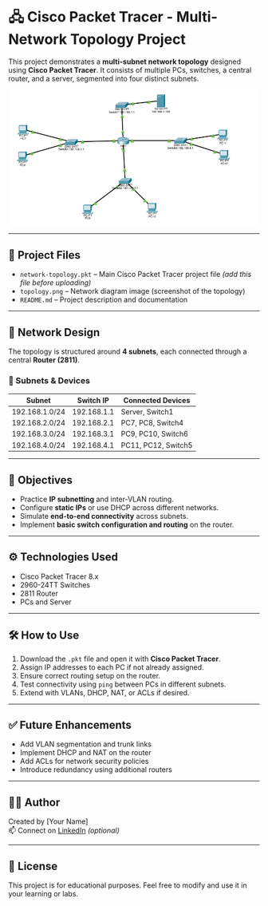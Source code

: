 # 🖧 Cisco Packet Tracer - Multi-Network Topology Project

This project demonstrates a **multi-subnet network topology** designed using **Cisco Packet Tracer**. It consists of multiple PCs, switches, a central router, and a server, segmented into four distinct subnets.

![Network Topology Diagram](./Topology.png)

---

## 📁 Project Files

- `network-topology.pkt` – Main Cisco Packet Tracer project file *(add this file before uploading)*
- `topology.png` – Network diagram image (screenshot of the topology)
- `README.md` – Project description and documentation

---

## 🧱 Network Design

The topology is structured around **4 subnets**, each connected through a central **Router (2811)**.

### 🔌 Subnets & Devices

| Subnet         | Switch IP       | Connected Devices           |
|----------------|------------------|------------------------------|
| 192.168.1.0/24 | 192.168.1.1      | Server, Switch1             |
| 192.168.2.0/24 | 192.168.2.1      | PC7, PC8, Switch4           |
| 192.168.3.0/24 | 192.168.3.1      | PC9, PC10, Switch6          |
| 192.168.4.0/24 | 192.168.4.1      | PC11, PC12, Switch5         |

---

## 🎯 Objectives

- Practice **IP subnetting** and inter-VLAN routing.
- Configure **static IPs** or use DHCP across different networks.
- Simulate **end-to-end connectivity** across subnets.
- Implement **basic switch configuration and routing** on the router.

---

## ⚙️ Technologies Used

- Cisco Packet Tracer 8.x
- 2960-24TT Switches
- 2811 Router
- PCs and Server

---

## 🛠️ How to Use

1. Download the `.pkt` file and open it with **Cisco Packet Tracer**.
2. Assign IP addresses to each PC if not already assigned.
3. Ensure correct routing setup on the router.
4. Test connectivity using `ping` between PCs in different subnets.
5. Extend with VLANs, DHCP, NAT, or ACLs if desired.

---

## ✅ Future Enhancements

- Add VLAN segmentation and trunk links
- Implement DHCP and NAT on the router
- Add ACLs for network security policies
- Introduce redundancy using additional routers

---

## 👨‍💻 Author

Created by [Your Name]  
📫 Connect on [LinkedIn](https://linkedin.com) *(optional)*

---

## 📜 License

This project is for educational purposes. Feel free to modify and use it in your learning or labs.


